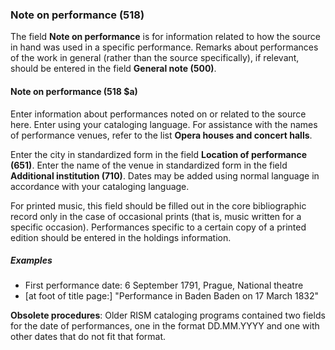 ### Note on performance (518)

The field **Note on performance** is for information related to how the source in hand was used in a specific performance. Remarks about performances of the work in general (rather than the source specifically), if relevant, should be entered in the field **General note (500)**.

#### Note on performance (518 $a)

Enter information about performances noted on or related to the source here. Enter using your cataloging language. For assistance with the names of performance venues, refer to the list **Opera houses and concert halls**.

Enter the city in standardized form in the field **Location of performance (651)**. Enter the name of the venue in standardized form in the field **Additional institution (710)**. Dates may be added using normal language in accordance with your cataloging language.

For printed music, this field should be filled out in the core bibliographic record only in the case of occasional prints (that is, music written for a specific occasion). Performances specific to a certain copy of a printed edition should be entered in the holdings information.

##### Examples

- First performance date: 6 September 1791, Prague, National theatre
- [at foot of title page:] "Performance in Baden Baden on 17 March 1832"

**Obsolete procedures**: Older RISM cataloging programs contained two fields for the date of performances, one in the format DD.MM.YYYY and one with other dates that do not fit that format. 
